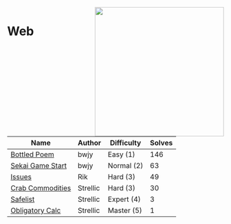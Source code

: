<img src="https://files.catbox.moe/j0zw08.svg" align="right" width=300>

# Web

| Name                             | Author                                | Difficulty | Solves                                           |
|-----------------------------------|---------------------------------------|------------|---------------------------------------------------|
| [Bottled Poem](bottle-poem/) | bwjy                                    | Easy (1)   | 146 |
| [Sekai Game Start](sekai-game-start/)               | bwjy              | Normal (2) | 63 |
| [Issues](issues/)               | Rik        | Hard (3)   | 49 |
| [Crab Commodities](crab-commodities/)    | Strellic | Hard (3)   | 30 |
| [Safelist](safelist/)    | Strellic | Expert (4)   | 3 |
| [Obligatory Calc](obligatory-calc/)     | Strellic | Master (5) | 1 |